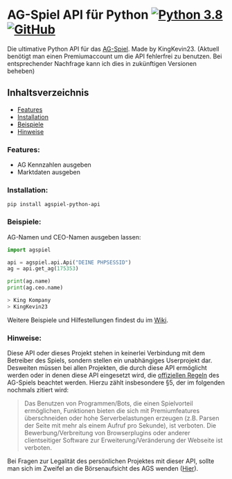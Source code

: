 # AG-Spiel API für Python [![Python 3.8](https://img.shields.io/badge/python-3.8-green.svg)](https://www.python.org/downloads/release/python-380/) [![GitHub](https://img.shields.io/github/license/KingKevin23/agspiel-python-api)](https://github.com/KingKevin23/agspiel-python-api/blob/master/LICENSE)

Die ultimative Python API für das [AG-Spiel](http://www.ag-spiel.de/?bonus=83275). Made by KingKevin23. (Aktuell benötigt man einen Premiumaccount um die API fehlerfrei zu benutzen. Bei entsprechender Nachfrage kann ich dies in zukünftigen Versionen beheben)

## Inhaltsverzeichnis

* [Features](#features)
* [Installation](#installation) 
* [Beispiele](#beispiele) 
* [Hinweise](#hinweise)

### Features:

* AG Kennzahlen ausgeben
* Marktdaten ausgeben

### Installation:

`pip install agspiel-python-api`

### Beispiele:

AG-Namen und CEO-Namen ausgeben lassen:

```python
import agspiel

api = agspiel.api.Api("DEINE PHPSESSID")
ag = api.get_ag(175353)

print(ag.name)
print(ag.ceo.name)

> King Kompany
> KingKevin23
```

Weitere Beispiele und Hilfestellungen findest du im [Wiki](https://github.com/KingKevin23/agspiel-python-api/wiki).

### Hinweise:

Diese API oder dieses Projekt stehen in keinerlei Verbindung mit dem Betreiber des Spiels, sondern stellen ein
unabhängiges Userprojekt dar. Desweiten müssen bei allen Projekten, die durch diese API ermöglicht werden oder in denen
diese API eingesetzt wird, die [offiziellen Regeln](https://www.ag-spiel.de/index.php?section=regeln) des AG-Spiels 
beachtet werden. Hierzu zählt insbesondere §5, der im folgenden nochmals zitiert wird:

> Das Benutzen von Programmen/Bots, die einen Spielvorteil ermöglichen, Funktionen bieten die sich mit Premiumfeatures 
> überschneiden oder hohe Serverbelastungen erzeugen (z.B. Parsen der Seite mit mehr als einem Aufruf pro Sekunde), 
> ist verboten. Die Bewerbung/Verbreitung von Browserplugins oder anderer clientseitiger Software zur 
> Erweiterung/Veränderung der Webseite ist verboten.

Bei Fragen zur Legalität des persönlichen Projektes mit dieser API, sollte man sich im Zweifel an die Börsenaufsicht des
AGS wenden ([Hier](https://www.ag-spiel.de/index.php?section=support)).
